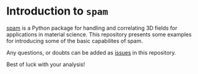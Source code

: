 # Introduction to `spam`
[spam](https://ttk.gricad-pages.univ-grenoble-alpes.fr/spam/index.html) is a Python package for handling and correlating 3D fields for applications in material science.
This repository presents some examples for introducing some of the basic capabilites of spam.

Any questions, or doubts can be added as [issues](https://github.com/MuriloHMoreira/intro_spam/issues) in this repository.

Best of luck with your analysis!

